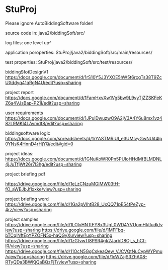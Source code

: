 # StuProj

Please ignore AutoBiddingSoftware folder!

source code in: java2/biddingSoft/src/

log files: one level up^

application poroperties: StuProj/java2/biddingSoft/src/main/resources/

test properties: StuProj/java2/biddingSoft/src/test/resources/

biddingSfotDesignV1
https://docs.google.com/document/d/1rS10Y5J3YXOE5hW5t6rcgTs38T9ZcUXddyq41qRgN4U/edit?usp=sharing

project report
https://docs.google.com/document/d/1FamHxvXw1Vg5bw9L9vyTjZZSKFeKZ6a4VJsBap-P21I/edit?usp=sharing

user requirements
https://docs.google.com/document/d/1JPulDwuzwO9A2jV3A4Y6u8mx1vz48zL9MKI4LAvmdt8/edit?usp=sharing

biddingsoftware logic 
https://docs.google.com/spreadsheets/d/1rYASTMRiUI_e3UMlvyGwNUit4lp0YNsK4HnnD4rHjYQ/edit#gid=0

project ideas: 
https://docs.google.com/document/d/1GNuKoWR0Pn5PUIoHHdMfBLMDNL4jJuTfjWt26r7l3hg/edit?usp=sharing

project briefing pdf

https://drive.google.com/file/d/1eLzCNzuMGlMW03tH-fO_aWEJbJfIxxke/view?usp=sharing

project briefing word
https://drive.google.com/file/d/1Ga2pVIhtB28_UxQQ71pE54tPeZyp-4rz/view?usp=sharing

project samples
https://drive.google.com/file/d/1LOlvHNTtFY8x3UgL0WD4YVUomHktIudk/view?usp=sharing
https://drive.google.com/file/d/1MFFbq-bTCqlNftEpYPZOFN5x-haQGyXu/view?usp=sharing
https://drive.google.com/file/d/1zGtvwTl8PSR4gk2JarbD8Oj_s_hCf-lR/view?usp=sharing
https://drive.google.com/file/d/11OcN5GgCskeaQew_VJCVQtNuCypWYPmu/view?usp=sharing
https://drive.google.com/file/d/1cWZajS3ZhA08-RTyQDa3BWKjQaBQzFjT/view?usp=sharing